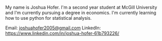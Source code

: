 My name is Joshua Hofer. I'm a second year student at McGill University and I'm currently pursuing a degree in economics.
  I'm currently learning how to use python for statistical analysis.

Email: joshuahofer2005@gmail.com 
LinkedIn: https://www.linkedin.com/in/joshua-hofer-61b793226/


